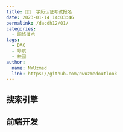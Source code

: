 ```yaml
---
title: 👨‍🎓  学历认证考试报名
date: 2023-01-14 14:03:46
permalink: /dacdh12/01/
categories: 
  - 网络技术
tags: 
  - DAC
  - 导航
  - 校园
author: 
  name: NWUzmed
  link: https://github.com/nwuzmedoutlook
---
```


## 搜索引擎

<ClientOnly>
  <Card :cardData="cardData0" :cardListSize=4 carTitlColor="#000" carHoverColor="#000" />
</ClientOnly>

## 前端开发

<ClientOnly>
  <Card :cardData="cardData1" :cardListSize=4 carTitlColor="#000" carHoverColor="#000" />
</ClientOnly>

<script>
export default {
  data() {
    return {
      cardData0: [
        {
          id: "0",
          cardSrc: "http://www.baidu.com/",
          cardName: "百度",
          cardContent:
            "百度——全球最大的中文搜索引擎及最大的中文网站，全球领先的人工智能公司",
        },
{cardSrc: "https://www.chsi.com.cn/", cardImgSrc: "https://api.xinac.net/icon/?url=https://www.chsi.com.cn/", cardName: "学信网", cardContent: "中国高等教育学生信息网",},
{cardSrc: "http://www.neea.edu.cn/", cardImgSrc: "https://api.xinac.net/icon/?url=http://www.neea.edu.cn/", cardName: "中国教育考试网", cardContent: "考试资讯公示公告考试项目考试报名成绩查询证书查询考试研究",},
{cardSrc: "https://www.chinadegrees.cn/cn/", cardImgSrc: "https://api.xinac.net/icon/?url=https://www.chinadegrees.cn/cn/", cardName: "学位网", cardContent: "中国学位认证",},
{cardSrc: "https://www.cingta.com/", cardImgSrc: "https://api.xinac.net/icon/?url=https://www.cingta.com/", cardName: "青塔网", cardContent: "大学从未如此有料",},
{cardSrc: "http://www.cpta.com.cn/index.html", cardImgSrc: "https://api.xinac.net/icon/?url=http://www.cpta.com.cn/index.html", cardName: "中国人事考试网", cardContent: "人力资源和社会保障部人事考试中心",},
{cardSrc: "http://cet-bm.neea.edu.cn/", cardImgSrc: "https://api.xinac.net/icon/?url=http://cet-bm.neea.edu.cn/", cardName: "全国大学英语四、六级考试报名网", cardContent: "教育部考试中心",},
{cardSrc: "http://ncre.neea.edu.cn/", cardImgSrc: "https://api.xinac.net/icon/?url=http://ncre.neea.edu.cn/", cardName: "全国计算机等级考试", cardContent: "教育部考试中心",},
{cardSrc: "http://tem.fltonline.cn/", cardImgSrc: "https://api.xinac.net/icon/?url=http://tem.fltonline.cn/", cardName: "全国高等学校英语专业四、八级考试", cardContent: "高校外语专业教学测试办公室",},
{cardSrc: "http://ntce.neea.edu.cn/html1/folder/1507/1076-1.htm", cardImgSrc: "https://api.xinac.net/icon/?url=http://ntce.neea.edu.cn/html1/folder/1507/1076-1.htm", cardName: "中小学教师资格考试", cardContent: "教育部考试中心",},
{cardSrc: "http://sxbm.cltt.org/pscweb/index.html", cardImgSrc: "https://api.xinac.net/icon/?url=http://sxbm.cltt.org/pscweb/index.html", cardName: "普通话水平测试在线报名系统", cardContent: "各个省份普通话在线报名网址",},
{cardSrc: "https://sn.122.gov.cn/#/index", cardImgSrc: "https://api.xinac.net/icon/?url=https://sn.122.gov.cn/#/index", cardName: "交通安全综合服务平台", cardContent: "驾照考试预约",},
{cardSrc: "http://www.scs.gov.cn/ksly/", cardImgSrc: "https://api.xinac.net/icon/?url=http://www.scs.gov.cn/ksly/", cardName: "国家公务员局", cardContent: "公务员考试",},
{cardSrc: "http://www.moj.gov.cn/organization/node_gjsfkszx.html", cardImgSrc: "https://api.xinac.net/icon/?url=http://www.moj.gov.cn/organization/node_gjsfkszx.html", cardName: "司法部国家司法考试中心", cardContent: "中华人民共和国司法部",},
{cardSrc: "http://kzp.mof.gov.cn/", cardImgSrc: "https://api.xinac.net/icon/?url=http://kzp.mof.gov.cn/", cardName: "财政部会计资格评价中心", cardContent: "中华人民共和国财政部",},
{cardSrc: "http://www.dukaow.com/", cardImgSrc: "https://api.xinac.net/icon/?url=http://www.dukaow.com/", cardName: "渡考网", cardContent: "全国专业技术人员资格考试报名信息服务平台",},
{cardSrc: "http://bbs.kaoyan.com/", cardImgSrc: "https://api.xinac.net/icon/?url=http://bbs.kaoyan.com/", cardName: "考研论坛", cardContent: "考研人的精神家园！",},
{cardSrc: "https://www.eeban.com/", cardImgSrc: "https://api.xinac.net/icon/?url=https://www.eeban.com/", cardName: "保研论坛", cardContent: "全国最大保研学子交流社区",},
{cardSrc: "http://www.exam8.com/", cardImgSrc: "https://api.xinac.net/icon/?url=http://www.exam8.com/", cardName: "考试吧", cardContent: "为在校学生、在职人员等多层次求知学习人士，提供56种考试咨询、资讯及培训服务。",},
{cardSrc: "http://www.kjgxw.com/", cardImgSrc: "https://api.xinac.net/icon/?url=http://www.kjgxw.com/", cardName: "课件共享网", cardContent: "建造师课件免费 建造师课件共享网",},
{cardSrc: "https://www.examcoo.com/index/ku", cardImgSrc: "https://api.xinac.net/icon/?url=https://www.examcoo.com/index/ku", cardName: "考试酷", cardContent: "永久免费的电子作业与在线考试系统云平台",},
{cardSrc: "https://www.dxsbb.com/", cardImgSrc: "https://api.xinac.net/icon/?url=https://www.dxsbb.com/", cardName: "大学生必备网", cardContent: "大学排名_专业排名_历年分数_大学信息查询平台",},
{cardSrc: "http://u.feelingmsg.com/u/", cardImgSrc: "https://api.xinac.net/icon/?url=http://u.feelingmsg.com/u/", cardName: "高校网址大全", cardContent: "最全面的中国大学网址导航",},
{cardSrc: "http://www.myubbs.com/", cardImgSrc: "https://api.xinac.net/icon/?url=http://www.myubbs.com/", cardName: "高校论坛大全", cardContent: "大学论坛大全,高校论坛,考研论坛,大学贴吧,大学排名",},
{cardSrc: "http://www.xiaoyuanbbs.com/", cardImgSrc: "https://api.xinac.net/icon/?url=http://www.xiaoyuanbbs.com/", cardName: "高校论坛", cardContent: "大学论坛 高校BBS 大学BBS-高校QQ群- 高校论坛大全-大学论坛大全-BBS论坛主页-大学贴吧-高校贴吧",},
{cardSrc: "https://www.timeshighereducation.com/cn/world-university-rankings", cardImgSrc: "https://api.xinac.net/icon/?url=https://www.timeshighereducation.com/cn/world-university-rankings", cardName: "Times Higher Education (THE)", cardContent: "World University Rankings",},
{cardSrc: "https://www.qschina.cn/", cardImgSrc: "https://api.xinac.net/icon/?url=https://www.qschina.cn/", cardName: "QSChina", cardContent: "Worldwide university rankings, guides & events",},
{cardSrc: "https://www.usnews.com/best-colleges", cardImgSrc: "https://api.xinac.net/icon/?url=https://www.usnews.com/best-colleges", cardName: "US News Education", cardContent: "College Rankings and Data",},
{cardSrc: "https://www.shanghairanking.cn/", cardImgSrc: "https://api.xinac.net/icon/?url=https://www.shanghairanking.cn/", cardName: "软科", cardContent: "高等教育评价领先品牌",},
{cardSrc: "https://cwur.org/", cardImgSrc: "https://api.xinac.net/icon/?url=https://cwur.org/", cardName: "CWUR", cardContent: "Center for World University Rankings",},
{cardSrc: "http://www.cuaa.net/", cardImgSrc: "https://api.xinac.net/icon/?url=http://www.cuaa.net/", cardName: "艾瑞深校友会网", cardContent: "致力于大学评价和创业创富研究的第三方专业研究机构!",},
{cardSrc: "http://www.nseac.com/", cardImgSrc: "https://api.xinac.net/icon/?url=http://www.nseac.com/", cardName: "中国科教评价网(金平果评价网)", cardContent: "权威大学排名发布网站,免费考研高考服务网站",},
{cardSrc: "http://www.qianmu.org/", cardImgSrc: "https://api.xinac.net/icon/?url=http://www.qianmu.org/", cardName: "迁木网", cardContent: "专注留学申请，只做精细内容",},
{cardSrc: "https://bkfeng.top/", cardImgSrc: "https://api.xinac.net/icon/?url=https://bkfeng.top/", cardName: "本卡风", cardContent: "各类学习考试资料免费分享",},

      ],
      
      cardData1: [
        {
          id: "1",
          cardSrc: "https://cn.vuejs.org/",
          cardImgSrc:
            "https://cdn.staticaly.com/gh/Kele-Bingtang/static@master/img/tools/20220105001047.png",
          cardName: "Vue",
          cardContent: "渐进式 JavaScript 框架",
        },
        {cardSrc: "https://element.eleme.cn/#/zh-CN/", cardImgSrc: "https://cdn.staticaly.com/gh/Kele-Bingtang/static@master/img/tools/20220105001602.png", cardName: "Element-UI", cardContent: "Element，一套为开发者、设计师和产品经理准备的基于 Vue 的桌面端组件库",},
        {cardSrc: "https://www.baidu.com/", cardImgSrc: "https://api.xinac.net/icon/?url=https://www.baidu.com", cardName: "百度", cardContent: "全球最大的中文搜索引擎",},
      ],
    };
  },
};
</script>

